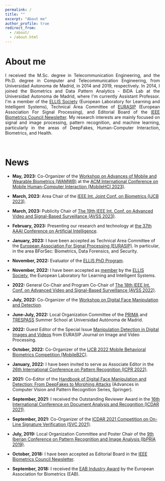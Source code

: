 ```yaml
---
permalink: /
title: ""
excerpt: "About me"
author_profile: true
redirect_from: 
  - /about/
  - /about.html
---
```




About me
======

<div style="text-align: justify">I received the M.Sc. degree in Telecommunication Engineering, and the Ph.D. degree in Computer and Telecommunication Engineering, from Universidad Autonoma de Madrid, in 2014 and 2019, respectively. In 2014, I joined the Biometrics and Data Pattern Analytics - BiDA Lab at the Universidad Autonoma de Madrid, where I'm currently Assistant Professor. I'm a member of the <a href="https://ellis.eu/" target="_blank">ELLIS Society</a> (European Laboratory for Learning and Intelligent Systems), Technical Area Committee of <a href="https://eurasip.org/" target="_blank">EURASIP</a> (European Association For Signal Processing), and Editorial Board of the <a href="http://ieee-biometrics.org/index.php/publications/newsletter" target="_blank">IEEE Biometrics Council Newsletter</a>. My research interests are mainly focused on signal and image processing, pattern recognition, and machine learning, particularly in the areas of DeepFakes, Human-Computer Interaction, Biometrics, and Health. </div>   

&nbsp;

News 
======

- **May, 2023:** Co-Organizer of the [Workshop on Advances of Mobile and Wearable Biometrics (WAMWB)](https://sites.google.com/view/wamwb/home-page) at the [ACM International Conference on Mobile Human-Computer Interaction (MobileHCI 2023)](https://mobilehci.acm.org/2023/). 

- **March, 2023:** Area Chair of the [IEEE Int. Joint Conf. on Biometrics (IJCB 2023)](https://ijcb2023.ieee-biometrics.org/). 

- **March, 2023:** Publicity Chair of [The 19th IEEE Int. Conf. on Advanced Video and Signal-Based Surveillance (AVSS 2023)](https://www.avss2023.org/). 

- **February, 2023:** Presenting our research and technology at [the 37th AAAI Conference on Artificial Intelligence](https://aaai-23.aaai.org/). 

- **January, 2023:** I have been accepted as Technical Area Committee of the [European Association For Signal Processing (EURASIP)](https://eurasip.org/technical-area-committees/). In particular, in the area BForSec: Biometrics, Data Forensics, and Security.

- **November, 2022:** Evaluator of the [ELLIS PhD Program](https://ellis.eu/phd-postdoc).

- **November, 2022:** I have been accepted as [member](https://ellis.eu/members) by the [ELLIS Society](https://ellis.eu/), the European Laboratory for Learning and Intelligent Systems.

- **2022:** General Co-Chair and Program Co-Chair of [The 18th IEEE Int. Conf. on Advanced Video and Signal-Based Surveillance (AVSS 2022)](http://atvs.ii.uam.es/avss2022/index.html).

- **July, 2022:** Co-Organizer of the [Workshop on Digital Face Manipulation and Detection](https://eab.org/events/program/291?ts=1667666867447).

- **June-July, 2022:** Local Organization Committee of the [PRIMA](https://www.prima-itn.eu/) and [TRESPASS](https://www.trespass-etn.eu/) Summer School at Universidad Autónoma de Madrid. 

- **2022:** Guest Editor of the Special Issue [Manipulation Detection in Digital Images and Videos](https://jivp-eurasipjournals.springeropen.com/manipulation-detection-in-digital-images-and-videos) from EURASIP Journal on Image and Video Processing.

- **October, 2022:** Co-Organizer of the [IJCB 2022 Mobile Behavioral Biometrics Competition (MobileB2C)](https://sites.google.com/view/mobileb2c/). 

- **January, 2022:** I have been invited to serve as Associate Editor in the [26th International Conference on Pattern Recognition (ICPR 2022)](https://www.icpr2022.com/). 

- **2021:** Co-Editor of the [Handbook of Digital Face Manipulation and Detection: From DeepFakes to Morphing Attacks](https://link.springer.com/book/10.1007/978-3-030-87664-7) (Advances in Computer Vision and Pattern Recognition Series, Springer).

- **September, 2021:** I received the Outstanding Reviewer Award in the [16th International Conference on Document Analysis and Recognition (ICDAR 2021)](https://icdar2021.org/).

- **September, 2021:** Co-Organizer of the [ICDAR 2021 Competition on On-Line Signature Verification (SVC 2021)](https://sites.google.com/view/SVC2021/home). 

- **July, 2019:** Local Organization Committee and Poster Chair of the [9th Iberian Conference on Pattern Recognition and Image Analysis (IbPRIA 2019)](http://www.ibpria.org/2019/).

- **October, 2018:** I have been accepted as Editorial Board in the [IEEE Biometrics Council Newsletter](http://ieee-biometrics.org/index.php/publications/newsletter).

- **September, 2018:** I received the [EAB Industry Award](https://eab.org/award/reports/report2018.html?ts=1651190400055) by the European Association for Biometrics (EAB).


&nbsp;

